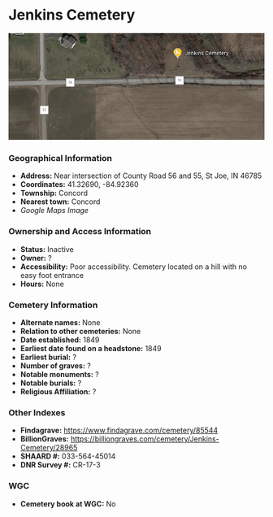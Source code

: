 # Jenkins Cemetery

![Jenkins Cemetery on Google Earth](https://github.com/FyoAtEPL/DeKalbCemeteries/blob/main/images/mapImages/JenkinsEarth.png "Jenkins Cemetery on Google Earth")

### Geographical Information
- **Address:** Near intersection of County Road 56 and 55, St Joe, IN 46785
- **Coordinates:** 41.32690, -84.92360
- **Township:** Concord
- **Nearest town:** Concord
- *Google Maps Image*

### Ownership and Access Information
- **Status:** Inactive
- **Owner:** ?
- **Accessibility:** Poor accessibility. Cemetery located on a hill with no easy foot entrance
- **Hours:** None

### Cemetery Information
- **Alternate names:** None
- **Relation to other cemeteries:** None
- **Date established:** 1849
- **Earliest date found on a headstone:** 1849
- **Earliest burial:** ?
- **Number of graves:** ?
- **Notable monuments:** ?
- **Notable burials:** ?
- **Religious Affiliation:** ?

### Other Indexes
- **Findagrave:** https://www.findagrave.com/cemetery/85544 
- **BillionGraves:** https://billiongraves.com/cemetery/Jenkins-Cemetery/28965
- **SHAARD #:** 033-564-45014
- **DNR Survey #:** CR-17-3


### WGC
- **Cemetery book at WGC:** No

